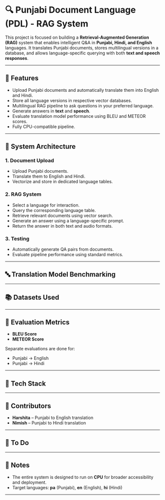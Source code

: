 # 🔍 Punjabi Document Language (PDL) - RAG System

This project is focused on building a **Retrieval-Augmented Generation (RAG)** system that enables intelligent Q&A in **Punjabi, Hindi, and English** languages. It translates Punjabi documents, stores multilingual versions in a database, and allows language-specific querying with both **text and speech responses**.

---

## 🚀 Features

- Upload Punjabi documents and automatically translate them into English and Hindi.
- Store all language versions in respective vector databases.
- Multilingual RAG pipeline to ask questions in your preferred language.
- Generate answers in **text** and **speech**.
- Evaluate translation model performance using BLEU and METEOR scores.
- Fully CPU-compatible pipeline.

---

## 🧠 System Architecture

### 1. Document Upload
- Upload Punjabi documents.
- Translate them to English and Hindi.
- Vectorize and store in dedicated language tables.

### 2. RAG System
- Select a language for interaction.
- Query the corresponding language table.
- Retrieve relevant documents using vector search.
- Generate an answer using a language-specific prompt.
- Return the answer in both text and audio formats.

### 3. Testing
- Automatically generate QA pairs from documents.
- Evaluate pipeline performance using standard metrics.

---

## 🔤 Translation Model Benchmarking

---

## 📚 Datasets Used

---

## 🧪 Evaluation Metrics

- **BLEU Score**
- **METEOR Score**

Separate evaluations are done for:
- Punjabi → English
- Punjabi → Hindi

---

## 📁 Tech Stack

---

## 👥 Contributors

- **Harshita** – Punjabi to English translation
- **Nimish** – Punjabi to Hindi translation

---

## 📝 To Do


---

## 📌 Notes

- The entire system is designed to run on **CPU** for broader accessibility and deployment.
- Target languages: **pa** (Punjabi), **en** (English), **hi** (Hindi)

---


